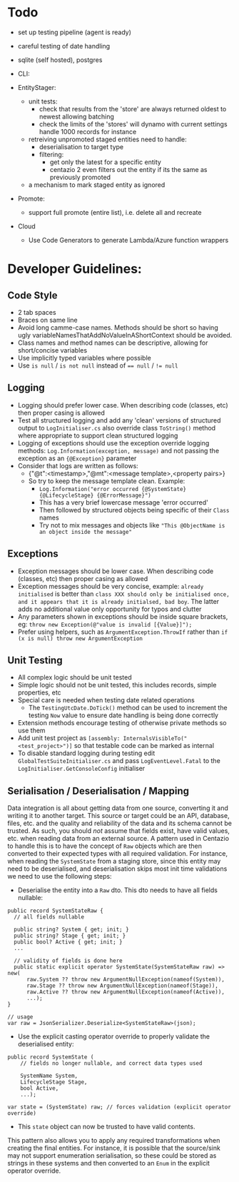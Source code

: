 # Todo
- set up testing pipeline (agent is ready)
- careful testing of date handling
- sqlite (self hosted), postgres

- CLI:

- EntityStager:
  - unit tests:
    - check that results from the 'store' are always returned oldest to newest allowing batching 
    - check the limits of the 'stores' will dynamo with current settings handle 1000 records for instance
  - retreiving unpromoted staged entities need to handle:
    - deserialisation to target type
    - filtering:
      - get only the latest for a specific entity
      - centazio 2 even filters out the entity if its the same as previously promoted
  - a mechanism to mark staged entity as ignored

- Promote:
  - support full promote (entire list), i.e. delete all and recreate

- Cloud
  - Use Code Generators to generate Lambda/Azure function wrappers

# Developer Guidelines:

## Code Style 
- 2 tab spaces
- Braces on same line
- Avoid long camme-case names.  Methods should be short so having ugly variableNamesThatAddNoValueInAShortContext should
    be avoided. 
- Class names and method names can be descriptive, allowing for short/concise variables
- Use implicitly typed variables where possible
- Use `is null` / `is not null` instead of `== null` / `!= null`

## Logging
- Logging should prefer lower case.  When describing code (classes, etc) then proper casing is allowed
- Test all structured logging and add any 'clean' versions of structured output to `LogInitialiser.cs` also override
    class `ToString()` method where appropriate to support clean structured logging
- Logging of exceptions should use the exception override logging methods: `Log.Information(exception, message)` and
    not passing the exception as an `{@Exception}` parameter
- Consider that logs are written as follows:
  - {"@t":\<timestamp>,"@mt":\<message template>,\<property pairs>}
  - So try to keep the message template clean.  Example:
    - `Log.Information("error occurred {@SystemState} {@LifecycleStage} {@ErrorMessage}")`
    - This has a very brief lowercase message 'error occurred'
    - Then followed by structured objects being specific of their `Class` names
    - Try not to mix messages and objects like `"This @ObjectName is an object inside the message"`

## Exceptions
- Exception messages should be lower case.  When describing code (classes, etc) then proper casing as allowed
- Exception messages should be very concise, example: `already initialised` is better than `class XXX should only be
    initialised once, and it appears that it is already initialsed, bad boy`.  The latter adds no additional value
    only opportunity for typos and clutter
- Any parameters shown in exceptions should be inside square brackets, eg: `throw new Exception(@"value is invalid [{Value}]");`
- Prefer using helpers, such as `ArgumentException.ThrowIf` rather than `if (x is null) throw new ArgumentException`

## Unit Testing
- All complex logic should be unit tested
- Simple logic should not be unit tested, this includes records, simple properties, etc
- Special care is needed when testing date related operations
  - The `TestingUtcDate.DoTick()` method can be used to increment the testing `Now` value to ensure date handling
  is being done correctly
- Extension methods encourage testing of otherwise private methods so use them
- Add unit test project as `[assembly: InternalsVisibleTo("<test_project>")]` so that testable code can be marked as 
  internal
- To disable standard logging during testing edit `GlobalTestSuiteInitialiser.cs` and pass `LogEventLevel.Fatal`
    to the `LogInitialiser.GetConsoleConfig` initialiser

## Serialisation / Deserialisation / Mapping
Data integration is all about getting data from one source, converting it and writing it to another target.  This source
or target could be an API, database, files, etc. and the quality and reliability of the data and its schema cannot be 
trusted.  As such, you should *not* assume that fields exist, have valid values, etc. when reading data from an external
source.  A pattern used in Centazio to handle this is to have the concept of `Raw` objects which are then converted
to their expected types with all required validation.  For instance, when reading the `SystemState` from a staging store, 
since this entity may need to be deserialised, and deserialisation skips most init time validations we need to use the 
following steps:

- Deserialise the entity into a `Raw` dto.  This dto needs to have all fields nullable:
```
public record SystemStateRaw {
  // all fields nullable
  
  public string? System { get; init; }
  public string? Stage { get; init; }
  public bool? Active { get; init; } 
  ...
  
  // validity of fields is done here  
  public static explicit operator SystemState(SystemStateRaw raw) => new(
      raw.System ?? throw new ArgumentNullException(nameof(System)), 
      raw.Stage ?? throw new ArgumentNullException(nameof(Stage)), 
      raw.Active ?? throw new ArgumentNullException(nameof(Active)),
      ...);
}

// usage
var raw = JsonSerializer.Deserialize<SystemStateRaw>(json);
```

- Use the explicit casting operator override to properly validate the deserialised entity:
```
public record SystemState (
    // fields no longer nullable, and correct data types used
    
    SystemName System, 
    LifecycleStage Stage, 
    bool Active,
    ...);
    
var state = (SystemState) raw; // forces validation (explicit operator override)
```
- This `state` object can now be trusted to have valid contents.

This pattern also allows you to apply any required transformations when creating the final entities.  For instance, it
is possible that the source/sink may not support enumeration serialisation, so these could be stored as strings in these
systems and then converted to an `Enum` in the explicit operator override.